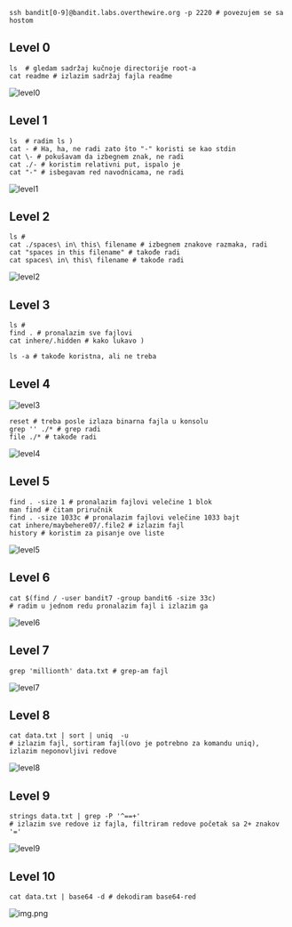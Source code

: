 

```shell
ssh bandit[0-9]@bandit.labs.overthewire.org -p 2220 # povezujem se sa hostom
```

## Level 0

```shell
ls  # gledam sadržaj kučnoje directorije root-a 
cat readme # izlazim sadržaj fajla readme
```
![level0](screenshots/level0.png)

## Level 1

```shell
ls  # radim ls )
cat - # Ha, ha, ne radi zato što "-" koristi se kao stdin 
cat \- # pokušavam da izbegnem znak, ne radi
cat ./- # koristim relativni put, ispalo je
cat "-" # isbegavam red navodnicama, ne radi
```
![level1](screenshots/level1.png)

## Level 2

```shell
ls #
cat ./spaces\ in\ this\ filename # izbegnem znakove razmaka, radi
cat "spaces in this filename" # takođe radi
cat spaces\ in\ this\ filename # takođe radi
```

![level2](screenshots/level2.png)

## Level 3

```shell
ls # 
find . # pronalazim sve fajlovi
cat inhere/.hidden # kako lukavo )

ls -a # takođe koristna, ali ne treba
```

## Level 4

![level3](screenshots/level3.png)
```shell
reset # treba posle izlaza binarna fajla u konsolu
grep '' ./* # grep radi
file ./* # takođe radi
```

![level4](screenshots/level4.png)

## Level 5

```shell
find . -size 1 # pronalazim fajlovi velečine 1 blok
man find # čitam priručnik
find . -size 1033c # pronalazim fajlovi velečine 1033 bajt
cat inhere/maybehere07/.file2 # izlazim fajl
history # koristim za pisanje ove liste
```

![level5](screenshots/level5.png)

## Level 6

```shell
cat $(find / -user bandit7 -group bandit6 -size 33c)
# radim u jednom redu pronalazim fajl i izlazim ga
```

![level6](screenshots/level6.png)

## Level 7

```shell
grep 'millionth' data.txt # grep-am fajl
```

![level7](screenshots/level7.png)

## Level 8

```shell
cat data.txt | sort | uniq  -u
# izlazim fajl, sortiram fajl(ovo je potrebno za komandu uniq), izlazim neponovljivi redove
```

![level8](screenshots/level8.png)

## Level 9

```shell
strings data.txt | grep -P '^==+'
# izlazim sve redove iz fajla, filtriram redove početak sa 2+ znakov '='
```

![level9](screenshots/level9.png)

## Level 10

```shell
cat data.txt | base64 -d # dekodiram base64-red
```
![img.png](screenshots/level10.png)
